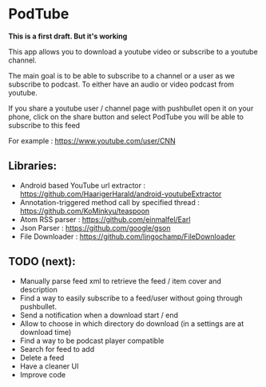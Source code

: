 # PodTube

**This is a first draft. But it's working**

This app allows you to download a youtube video or subscribe to a youtube channel.

The main goal is to be able to subscribe to a channel or a user as we subscribe to podcast. 
To either have an audio or video podcast from youtube.

If you share a youtube user / channel page with pushbullet open it on your phone,
click on the share button and select PodTube you will be able to subscribe to this feed

For example : https://www.youtube.com/user/CNN

## Libraries:

- Android based YouTube url extractor : https://github.com/HaarigerHarald/android-youtubeExtractor
- Annotation-triggered method call by specified thread : https://github.com/KoMinkyu/teaspoon
- Atom RSS parser : https://github.com/einmalfel/Earl
- Json Parser : https://github.com/google/gson
- File Downloader : https://github.com/lingochamp/FileDownloader

## TODO (next):

- Manually parse feed xml to retrieve the feed / item cover and description
- Find a way to easily subscribe to a feed/user without going through pushbullet.
- Send a notification when a download start / end
- Allow to choose in which directory do download (in a settings are at download time)
- Find a way to be podcast player compatible
- Search for feed to add
- Delete a feed 
- Have a cleaner UI
- Improve code


